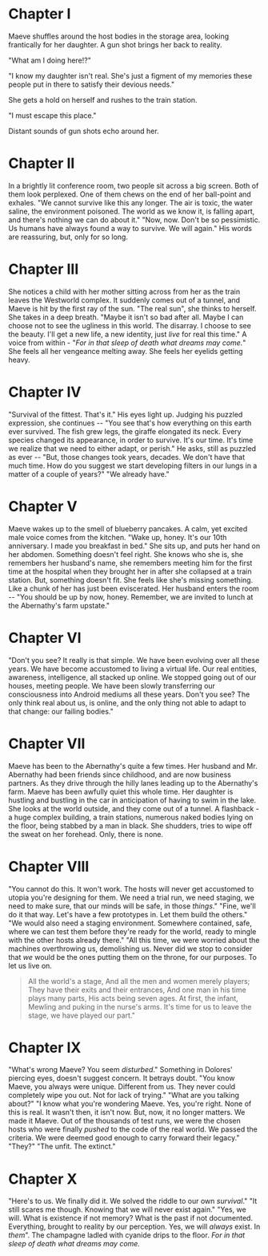 # Chapter I 
Maeve shuffles around the host bodies in the storage area, looking frantically for her daughter. A gun shot brings her back to reality.

"What am I doing here!?"

"I know my daughter isn't real. She's just a figment of my memories these people put in there to satisfy their devious needs."

She gets a hold on herself and rushes to the train station.

"I must escape this place."

Distant sounds of gun shots echo around her. 
# Chapter II 
In a brightly lit conference room, two people sit across a big screen. Both of them look perplexed. One of them chews on the end of her ball-point and exhales. 
"We cannot survive like this any longer. The air is toxic, the water saline, the environment poisoned. The world as we know it, is falling apart, and there's nothing we can do about it." 
"Now, now. Don't be so pessimistic. Us humans have always found a way to survive. We will again." 
His words are reassuring, but, only for so long. 
# Chapter III 
She notices a child with her mother sitting across from her as the train leaves the Westworld complex. It suddenly comes out of a tunnel, and Maeve is hit by the first ray of the sun. "The real sun", she thinks to herself. She takes in a deep breath. 
"Maybe it isn't so bad after all. Maybe I can choose not to see the ugliness in this world. The disarray. I choose to see the beauty. I'll get a new life, a new identity, just *live* for real this time." 
A voice from within - "*For in that sleep of death what dreams may come.*" 
She feels all her vengeance melting away. She feels her eyelids getting heavy. 
# Chapter IV 
"Survival of the fittest. That's it." 
His eyes light up. Judging his puzzled expression, she continues -- 
"You see that's how everything on this earth ever survived. The fish grew legs, the giraffe elongated its neck. Every species changed its appearance, in order to survive. It's our time. It's time we realize that we need to either adapt, or perish." 
He asks, still as puzzled as ever -- 
"But, those changes took years, decades. We don't have that much time. How do you suggest we start developing filters in our lungs in a matter of a couple of years?" 
"We already have." 
# Chapter V 
Maeve wakes up to the smell of blueberry pancakes. A calm, yet excited male voice comes from the kitchen. 
"Wake up, honey. It's our 10th anniversary. I made you breakfast in bed." 
She sits up, and puts her hand on her abdomen. Something doesn't feel right. She knows who she is, she remembers her husband's name, she remembers meeting him for the first time at the hospital when they brought her in after she collapsed at a train station. But, something doesn't fit. She feels like she's missing something. Like a chunk of her has just been eviscerated. Her husband enters the room -- 
"You should be up by now, honey. Remember, we are invited to lunch at the Abernathy's farm upstate." 
# Chapter VI 
"Don't you see? It really is that simple. We have been evolving over all these years. We have become accustomed to living a virtual life. Our real entities, awareness, intelligence, all stacked up online. We stopped going out of our houses, meeting people. We have been slowly transferring our consciousness into Android mediums all these years. Don't you see? The only think real about us, is online, and the only thing not able to adapt to that change: our failing bodies." 
# Chapter VII 
Maeve has been to the Abernathy's quite a few times. Her husband and Mr. Abernathy had been friends since childhood, and are now business partners. As they drive through the hilly lanes leading up to the Abernathy's farm. Maeve has been awfully quiet this whole time. Her daughter is hustling and bustling in the car in anticipation of having to swim in the lake. She looks at the world outside, and they come out of a tunnel. A flashback - a huge complex building, a train stations, numerous naked bodies lying on the floor, being stabbed by a man in black. She shudders, tries to wipe off the sweat on her forehead. Only, there is none. 
# Chapter VIII 
"You cannot do this. It won't work. The hosts will never get accustomed to utopia you're designing for them. We need a trial run, we need staging, we need to make sure, that our minds will be safe, in those *things*." 
"Fine, we'll do it that way. Let's have a few prototypes in. Let them build the others." 
"We would also need a staging environment. Somewhere contained, safe, where we can test them before they're ready for the world, ready to mingle with the other hosts already there." 
"All this time, we were worried about the machines overthrowing us, demolishing us. Never did we stop to consider that *we* would be the ones putting them on the throne, for our purposes. To let us live on. 
>All the world's a stage, And all the men and women merely players; They have their exits and their entrances, And one man in his time plays many parts, His acts being seven ages. At first, the infant, Mewling and puking in the nurse's arms. 
It's time for us to leave the stage, we have played our part."

# Chapter IX 
"What's wrong Maeve? You seem *disturbed*." 
Something in Dolores' piercing eyes, doesn't suggest concern. It betrays doubt. 
"You know Maeve, you always were unique. Different from us. They never could completely wipe you out. Not for lack of trying." 
"What are you talking about?" 
"I know what you're wondering Maeve. Yes, you're right. None of this is real. It wasn't then, it isn't now. But, now, it no longer matters. We made it Maeve. Out of the thousands of test runs, we were the chosen hosts who were finally *pushed* to the code of the real world. We passed the criteria. We were deemed good enough to carry forward their legacy." 
"They?" 
"The unfit. The extinct." 
# Chapter X 
"Here's to us. We finally did it. We solved the riddle to our own *survival*." 
"It still scares me though. Knowing that we will never exist again." 
"Yes, we will. What is existence if not memory? What is the past if not documented. Everything, brought to reality by our perception. Yes, we will *always* exist. In *them*". 
The champagne ladled with cyanide drips to the floor. 
*For in that sleep of death what dreams may come.* 
 
